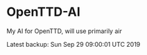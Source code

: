 # OpenTTD-AI
My AI for OpenTTD, will use primarily air

Latest backup: Sun Sep 29 09:00:01 UTC 2019
